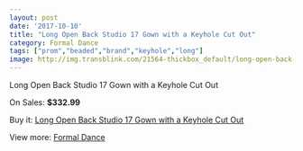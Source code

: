 ```yaml
---
layout: post
date: '2017-10-10'
title: "Long Open Back Studio 17 Gown with a Keyhole Cut Out"
category: Formal Dance
tags: ["prom","beaded","brand","keyhole","long"]
image: http://img.transblink.com/21564-thickbox_default/long-open-back-studio-17-gown-with-a-keyhole-cut-out.jpg
---
```

Long Open Back Studio 17 Gown with a Keyhole Cut Out

On Sales: **$332.99**
<a href="https://www.transblink.com/en/formal-dance/6832-long-open-back-studio-17-gown-with-a-keyhole-cut-out.html"><amp-img layout="responsive" width="600" height="600" src="//img.transblink.com/21564-thickbox_default/long-open-back-studio-17-gown-with-a-keyhole-cut-out.jpg" alt="Long Open Back Studio 17 Gown with a Keyhole Cut Out 0" /></a>
<a href="https://www.transblink.com/en/formal-dance/6832-long-open-back-studio-17-gown-with-a-keyhole-cut-out.html"><amp-img layout="responsive" width="600" height="600" src="//img.transblink.com/21565-thickbox_default/long-open-back-studio-17-gown-with-a-keyhole-cut-out.jpg" alt="Long Open Back Studio 17 Gown with a Keyhole Cut Out 1" /></a>

Buy it: [Long Open Back Studio 17 Gown with a Keyhole Cut Out](https://www.transblink.com/en/formal-dance/6832-long-open-back-studio-17-gown-with-a-keyhole-cut-out.html "Long Open Back Studio 17 Gown with a Keyhole Cut Out")

View more: [Formal Dance](https://www.transblink.com/en/6-formal-dance "Formal Dance")